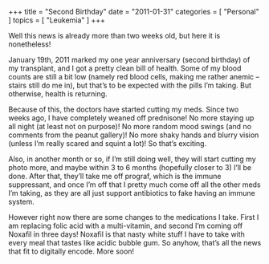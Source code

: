 +++
title = "Second Birthday"
date = "2011-01-31"
categories = [ "Personal" ]
topics = [
  "Leukemia"
]
+++

Well this news is already more than two weeks old, but here it is nonetheless!

<!--more-->

January 19th, 2011 marked my one year anniversary (second birthday) of my transplant, and I got a pretty clean bill of health. Some of my blood counts are still a bit low (namely red blood cells, making me rather anemic &#8211; stairs still do me in), but that&#8217;s to be expected with the pills I&#8217;m taking. But otherwise, health is returning.

Because of this, the doctors have started cutting my meds. Since two weeks ago, I have completely weaned off prednisone! No more staying up all night (at least not on purpose)! No more random mood swings (and no comments from the peanut gallery)! No more shaky hands and blurry vision (unless I&#8217;m really scared and squint a lot)! So that&#8217;s exciting. 

Also, in another month or so, if I&#8217;m still doing well, they will start cutting my photo more, and maybe within 3 to 6 months (hopefully closer to 3) I&#8217;ll be done. After that, they&#8217;ll take me off prograf, which is the immune suppressant, and once I&#8217;m off that I pretty much come off all the other meds I&#8217;m taking, as they are all just support antibiotics to fake having an immune system.

However right now there are some changes to the medications I take. First I am replacing folic acid with a multi-vitamin, and second I&#8217;m coming off Noxafil in three days! Noxafil is that nasty white stuff I have to take with every meal that tastes like acidic bubble gum. So anyhow, that&#8217;s all the news that fit to digitally encode. More soon!
